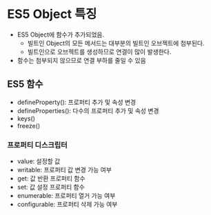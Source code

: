 # ES5 Object 특징

-   ES5 Object에 함수가 추가되었음.
    -   빌트인 Object의 모든 메서드는 대부분의 빌트인 오브젝트에 첨부된다.
    -   빌트인으로 오브젝트를 생성하므로 연결이 많이 발생한다.
-   함수는 첨부되지 않으므로 연결 부하를 줄일 수 있음

## ES5 함수

-   defineProperty(): 프로퍼티 추가 및 속성 변경
-   defineProperties(): 다수의 프로퍼티 추가 및 속성 변경
-   keys()
-   freeze()

### 프로퍼티 디스크립터

-   value: 설정할 값
-   writable: 프로퍼티 값 변경 가능 여부
-   get: 값 반환 프로퍼티 함수
-   set: 값 설정 프로퍼티 함수
-   enumerable: 프로퍼티 열거 가능 여부
-   configurable: 프로퍼티 삭제 가능 여부
